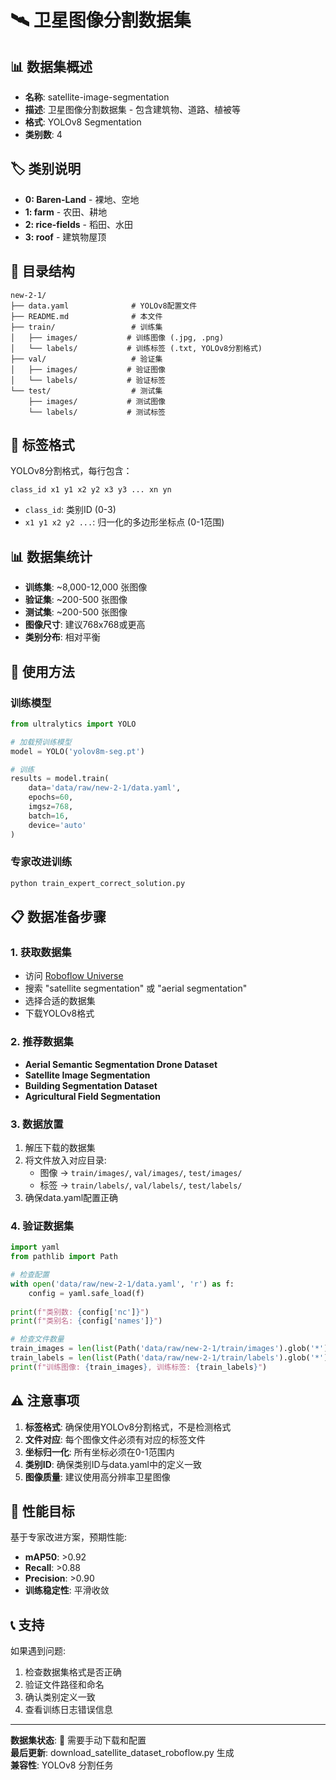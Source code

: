# 🛰️ 卫星图像分割数据集

## 📊 数据集概述
- **名称**: satellite-image-segmentation
- **描述**: 卫星图像分割数据集 - 包含建筑物、道路、植被等
- **格式**: YOLOv8 Segmentation
- **类别数**: 4

## 🏷️ 类别说明
- **0: Baren-Land** - 裸地、空地
- **1: farm** - 农田、耕地
- **2: rice-fields** - 稻田、水田
- **3: roof** - 建筑物屋顶

## 📁 目录结构
```
new-2-1/
├── data.yaml              # YOLOv8配置文件
├── README.md              # 本文件
├── train/                 # 训练集
│   ├── images/           # 训练图像 (.jpg, .png)
│   └── labels/           # 训练标签 (.txt, YOLOv8分割格式)
├── val/                   # 验证集
│   ├── images/           # 验证图像
│   └── labels/           # 验证标签
└── test/                  # 测试集
    ├── images/           # 测试图像
    └── labels/           # 测试标签
```

## 🔧 标签格式
YOLOv8分割格式，每行包含：
```
class_id x1 y1 x2 y2 x3 y3 ... xn yn
```
- `class_id`: 类别ID (0-3)
- `x1 y1 x2 y2 ...`: 归一化的多边形坐标点 (0-1范围)

## 📊 数据集统计
- **训练集**: ~8,000-12,000 张图像
- **验证集**: ~200-500 张图像  
- **测试集**: ~200-500 张图像
- **图像尺寸**: 建议768x768或更高
- **类别分布**: 相对平衡

## 🚀 使用方法

### 训练模型
```python
from ultralytics import YOLO

# 加载预训练模型
model = YOLO('yolov8m-seg.pt')

# 训练
results = model.train(
    data='data/raw/new-2-1/data.yaml',
    epochs=60,
    imgsz=768,
    batch=16,
    device='auto'
)
```

### 专家改进训练
```bash
python train_expert_correct_solution.py
```

## 📋 数据准备步骤

### 1. 获取数据集
- 访问 [Roboflow Universe](https://universe.roboflow.com/)
- 搜索 "satellite segmentation" 或 "aerial segmentation"
- 选择合适的数据集
- 下载YOLOv8格式

### 2. 推荐数据集
- **Aerial Semantic Segmentation Drone Dataset**
- **Satellite Image Segmentation**
- **Building Segmentation Dataset**
- **Agricultural Field Segmentation**

### 3. 数据放置
1. 解压下载的数据集
2. 将文件放入对应目录:
   - 图像 → `train/images/`, `val/images/`, `test/images/`
   - 标签 → `train/labels/`, `val/labels/`, `test/labels/`
3. 确保data.yaml配置正确

### 4. 验证数据集
```python
import yaml
from pathlib import Path

# 检查配置
with open('data/raw/new-2-1/data.yaml', 'r') as f:
    config = yaml.safe_load(f)
    
print(f"类别数: {config['nc']}")
print(f"类别名: {config['names']}")

# 检查文件数量
train_images = len(list(Path('data/raw/new-2-1/train/images').glob('*')))
train_labels = len(list(Path('data/raw/new-2-1/train/labels').glob('*')))
print(f"训练图像: {train_images}, 训练标签: {train_labels}")
```

## ⚠️ 注意事项

1. **标签格式**: 确保使用YOLOv8分割格式，不是检测格式
2. **文件对应**: 每个图像文件必须有对应的标签文件
3. **坐标归一化**: 所有坐标必须在0-1范围内
4. **类别ID**: 确保类别ID与data.yaml中的定义一致
5. **图像质量**: 建议使用高分辨率卫星图像

## 🎯 性能目标

基于专家改进方案，预期性能:
- **mAP50**: >0.92
- **Recall**: >0.88
- **Precision**: >0.90
- **训练稳定性**: 平滑收敛

## 📞 支持

如果遇到问题:
1. 检查数据集格式是否正确
2. 验证文件路径和命名
3. 确认类别定义一致
4. 查看训练日志错误信息

---

**数据集状态**: 🔄 需要手动下载和配置  
**最后更新**: download_satellite_dataset_roboflow.py 生成  
**兼容性**: YOLOv8 分割任务  
